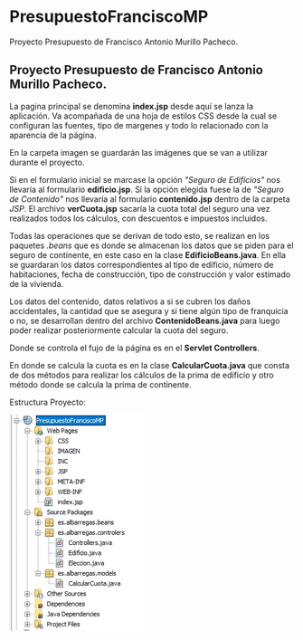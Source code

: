 # PresupuestoFranciscoMP
Proyecto Presupuesto de Francisco Antonio Murillo Pacheco.

## Proyecto Presupuesto de Francisco Antonio Murillo Pacheco.

La pagina principal se denomina **index.jsp** desde aquí se lanza la aplicación. Va acompañada de una hoja de estilos CSS desde la cual se configuran las fuentes, tipo de margenes y todo lo relacionado con la aparencia de la página.

En la carpeta imagen se guardarán las imágenes que se van a utilizar durante el proyecto.

Si en el formulario inicial se marcase la opción *"Seguro de Edificios"* nos llevaría al formulario **edificio.jsp**. Si la opción elegida fuese la de *"Seguro de Contenido"* nos llevaría al formulario **contenido.jsp** dentro de la carpeta *JSP*. El archivo **verCuota.jsp** sacaría la cuota total del seguro una vez realizados todos los cálculos, con descuentos e impuestos incluidos.

Todas las operaciones que se derivan de todo esto, se realizan en los paquetes *.beans* que es donde se almacenan los datos que se piden para el seguro de continente, en este caso en la clase **EdificioBeans.java**. En ella se guardaran los datos correspondientes al tipo de edificio, número de habitaciones, fecha de construcción, tipo de construcción y valor estimado de la vivienda.

Los datos del contenido, datos relativos a si se cubren los daños accidentales, la cantidad que se asegura y si tiene algún tipo de franquicia o no, se desarrollan dentro del archivo **ContenidoBeans.java** para luego poder realizar posteriormente calcular la cuota del seguro.

Donde se controla el fujo de la página es en el **Servlet Controllers**.

En donde se calcula la cuota es en la clase **CalcularCuota.java** que consta de dos métodos para realizar los cálculos de la prima de edificio y otro método donde se calcula la prima de continente.

Estructura Proyecto:

![Estructra Proyecto](https://github.com/Desarrollo-Web-en-Entorno-Servidor/PresupuestoFranciscoMP/blob/master/src/main/webapp/IMAGEN/PresupuestoFranciscoMP.jpg)
